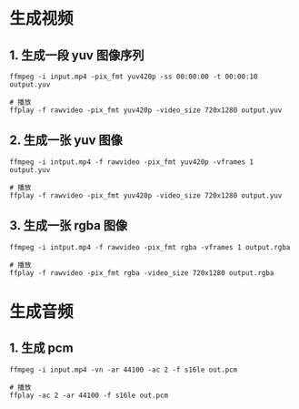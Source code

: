 # 生成视频

## 1. 生成一段 yuv 图像序列

```shell
ffmpeg -i input.mp4 -pix_fmt yuv420p -ss 00:00:00 -t 00:00:10 output.yuv

# 播放
ffplay -f rawvideo -pix_fmt yuv420p -video_size 720x1280 output.yuv
```



## 2. 生成一张 yuv 图像

```shell
ffmpeg -i intput.mp4 -f rawvideo -pix_fmt yuv420p -vframes 1 output.yuv

# 播放
ffplay -f rawvideo -pix_fmt yuv420p -video_size 720x1280 output.yuv
```



## 3. 生成一张 rgba 图像

```shell
ffmpeg -i intput.mp4 -f rawvideo -pix_fmt rgba -vframes 1 output.rgba

# 播放
ffplay -f rawvideo -pix_fmt rgba -video_size 720x1280 output.rgba
```



# 生成音频

## 1. 生成 pcm

```shell
ffmpeg -i input.mp4 -vn -ar 44100 -ac 2 -f s16le out.pcm

# 播放
ffplay -ac 2 -ar 44100 -f s16le out.pcm
```

